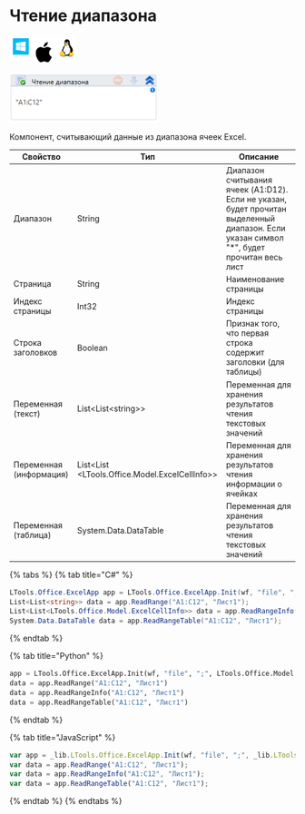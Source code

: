 # Чтение диапазона

![](<../../../.gitbook/assets/image (100) (1) (1) (1) (1) (1) (223).png>)

![](<../../../.gitbook/assets/image (75).png>)

Компонент, считывающий данные из диапазона ячеек Excel.

| Свойство                | Тип                                              | Описание                                                                                                                                  |
| ----------------------- | ------------------------------------------------ | ----------------------------------------------------------------------------------------------------------------------------------------- |
| Диапазон                | String                                           | Диапазон считывания ячеек (A1:D12). Если не указан, будет прочитан выделенный диапазон. Если указан символ "\*", будет прочитан весь лист |
| Страница                | String                                           | Наименование страницы                                                                                                                     |
| Индекс страницы         | Int32                                            | Индекс страницы                                                                                                                           |
| Строка заголовков       | Boolean                                          | Признак того, что первая строка содержит заголовки (для таблицы)                                                                          |
| Переменная (текст)      | List\<List\<string>>                             | Переменная для хранения результатов чтения текстовых значений                                                                             |
| Переменная (информация) | List\<List \<LTools.Office.Model.ExcelCellInfo>> | Переменная для хранения результатов чтения информации о ячейках                                                                           |
| Переменная (таблица)    | System.Data.DataTable                            | Переменная для хранения результатов чтения текстовых значений                                                                             |

{% tabs %}
{% tab title="C#" %}
```csharp
LTools.Office.ExcelApp app = LTools.Office.ExcelApp.Init(wf, "file", ";", LTools.Office.Model.InteropTypes.DX);
List<List<string>> data = app.ReadRange("A1:C12", "Лист1");
List<List<LTools.Office.Model.ExcelCellInfo>> data = app.ReadRangeInfo("A1:C12", "Лист1");
System.Data.DataTable data = app.ReadRangeTable("A1:C12", "Лист1");
```
{% endtab %}

{% tab title="Python" %}
```python
app = LTools.Office.ExcelApp.Init(wf, "file", ";", LTools.Office.Model.InteropTypes.DX)
data = app.ReadRange("A1:C12", "Лист1")
data = app.ReadRangeInfo("A1:C12", "Лист1")
data = app.ReadRangeTable("A1:C12", "Лист1")
```
{% endtab %}

{% tab title="JavaScript" %}
```javascript
var app = _lib.LTools.Office.ExcelApp.Init(wf, "file", ";", _lib.LTools.Office.Model.InteropTypes.DX);
var data = app.ReadRange("A1:C12", "Лист1");
var data = app.ReadRangeInfo("A1:C12", "Лист1");
var data = app.ReadRangeTable("A1:C12", "Лист1");
```
{% endtab %}
{% endtabs %}
